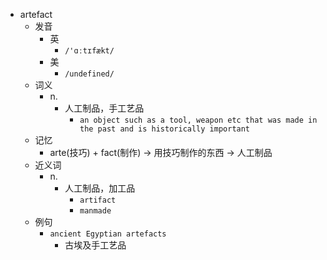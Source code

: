 - artefact
  - 发音
    - 英
      - `/'ɑːtɪfækt/`
    - 美
      - `/undefined/`
  - 词义
    - n.
      - 人工制品，手工艺品
        - `an object such as a tool, weapon etc that was made in the past and is historically important`
  - 记忆
    - arte(技巧) + fact(制作) → 用技巧制作的东西 → 人工制品
  - 近义词
    - n.
      - 人工制品，加工品
        - `artifact`
        - `manmade`
  - 例句
    - `ancient Egyptian artefacts`
      - 古埃及手工艺品


